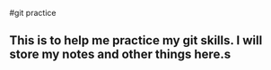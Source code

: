 #git practice
## This is to help me practice my git skills. I will store my notes and other things here.s
